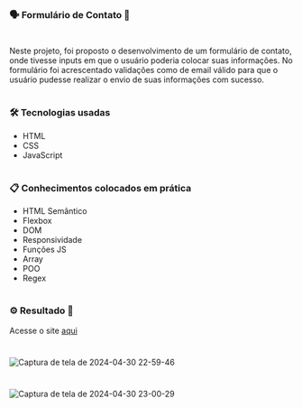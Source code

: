 ### 🗣 Formulário de Contato 📨

#
Neste projeto, foi proposto o desenvolvimento de um formulário de contato, onde tivesse inputs em que o usuário poderia colocar suas informações. No formulário foi acrescentado validações como de email válido para que o usuário pudesse realizar o envio de suas informações com sucesso.
#

### 🛠️ Tecnologias usadas

- HTML
- CSS
- JavaScript
#
### 📋 Conhecimentos colocados em prática

- HTML Semântico
- Flexbox
- DOM
- Responsividade
- Funções JS
- Array
- POO
- Regex

#

### ⚙️ Resultado 👀

Acesse o site [aqui](https://anacamorims.github.io/desafio-3-ff-/)

#

![Captura de tela de 2024-04-30 22-59-46](https://github.com/anacamorims/desafio-3-frontend-fusion/assets/132526900/9898bf50-6c1c-4d6d-bb20-c1bc34353ad4)

#
![Captura de tela de 2024-04-30 23-00-29](https://github.com/anacamorims/desafio-3-frontend-fusion/assets/132526900/91c049d2-6d5b-4af0-9870-7e99ba8000d8)
